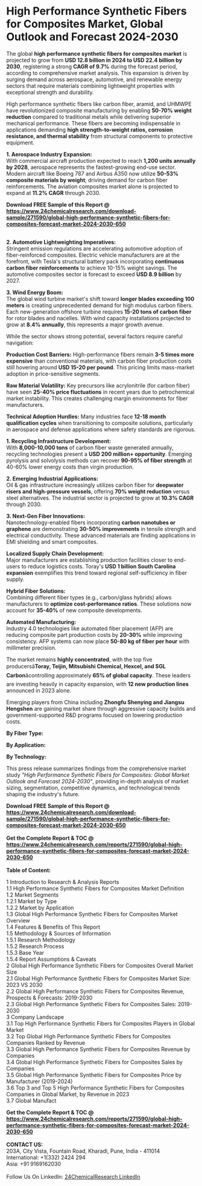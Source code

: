 <h1>High Performance Synthetic Fibers for Composites Market, Global Outlook and Forecast 2024-2030</h1><p>The global <strong>high performance synthetic fibers for composites market</strong> is projected to grow from <strong>USD 12.8 billion in 2024 to USD 22.4 billion by 2030</strong>, registering a strong <strong>CAGR of 9.7%</strong> during the forecast period, according to comprehensive market analysis. This expansion is driven by surging demand across aerospace, automotive, and renewable energy sectors that require materials combining lightweight properties with exceptional strength and durability.</p><p>High performance synthetic fibers like carbon fiber, aramid, and UHMWPE have revolutionized composite manufacturing by enabling <strong>50-70% weight reduction</strong> compared to traditional metals while delivering superior mechanical performance. These fibers are becoming indispensable in applications demanding <strong>high strength-to-weight ratios, corrosion resistance, and thermal stability</strong> from structural components to protective equipment.</p><p><strong>1. Aerospace Industry Expansion:</strong><br>
With commercial aircraft production expected to reach <strong>1,200 units annually by 2028</strong>, aerospace represents the fastest-growing end-use sector. Modern aircraft like Boeing 787 and Airbus A350 now utilize <strong>50-53% composite materials by weight</strong>, driving demand for carbon fiber reinforcements. The aviation composites market alone is projected to expand at <strong>11.2% CAGR</strong> through 2030.</p><div><b>Download FREE Sample of this Report @ 
            <a href="https://www.24chemicalresearch.com/download-sample/271590/global-high-performance-synthetic-fibers-for-composites-forecast-market-2024-2030-650">
            https://www.24chemicalresearch.com/download-sample/271590/global-high-performance-synthetic-fibers-for-composites-forecast-market-2024-2030-650</a></b></div><br><p><strong>2. Automotive Lightweighting Imperatives:</strong><br>
Stringent emission regulations are accelerating automotive adoption of fiber-reinforced composites. Electric vehicle manufacturers are at the forefront, with Tesla's structural battery pack incorporating <strong>continuous carbon fiber reinforcements</strong> to achieve 10-15% weight savings. The automotive composites sector is forecast to exceed <strong>USD 8.9 billion</strong> by 2027.</p><p><strong>3. Wind Energy Boom:</strong><br>
The global wind turbine market's shift toward <strong>longer blades exceeding 100 meters</strong> is creating unprecedented demand for high modulus carbon fibers. Each new-generation offshore turbine requires <strong>15-20 tons of carbon fiber</strong> for rotor blades and nacelles. With wind capacity installations projected to grow at <strong>8.4% annually</strong>, this represents a major growth avenue.</p><p>While the sector shows strong potential, several factors require careful navigation:</p><p><strong>Production Cost Barriers:</strong> High-performance fibers remain <strong>3-5 times more expensive</strong> than conventional materials, with carbon fiber production costs still hovering around <strong>USD 15-20 per pound</strong>. This pricing limits mass-market adoption in price-sensitive segments.</p><p><strong>Raw Material Volatility:</strong> Key precursors like acrylonitrile (for carbon fiber) have seen <strong>25-40% price fluctuations</strong> in recent years due to petrochemical market instability. This creates challenging margin environments for fiber manufacturers.</p><p><strong>Technical Adoption Hurdles:</strong> Many industries face <strong>12-18 month qualification cycles</strong> when transitioning to composite solutions, particularly in aerospace and defense applications where safety standards are rigorous.</p><p><strong>1. Recycling Infrastructure Development:</strong><br>
With <strong>8,000-10,000 tons</strong> of carbon fiber waste generated annually, recycling technologies present a <strong>USD 200 million+ opportunity</strong>. Emerging pyrolysis and solvolysis methods can recover <strong>90-95% of fiber strength</strong> at 40-60% lower energy costs than virgin production.</p><p><strong>2. Emerging Industrial Applications:</strong><br>
Oil &amp; gas infrastructure increasingly utilizes carbon fiber for <strong>deepwater risers and high-pressure vessels</strong>, offering <strong>70% weight reduction</strong> versus steel alternatives. The industrial sector is projected to grow at <strong>10.3% CAGR</strong> through 2030.</p><p><strong>3. Next-Gen Fiber Innovations:</strong><br>
Nanotechnology-enabled fibers incorporating <strong>carbon nanotubes or graphene</strong> are demonstrating <strong>30-50% improvements</strong> in tensile strength and electrical conductivity. These advanced materials are finding applications in EMI shielding and smart composites.</p><p><strong>Localized Supply Chain Development:</strong><br>
	Major manufacturers are establishing production facilities closer to end-users to reduce logistics costs. Toray's <strong>USD 1 billion South Carolina expansion</strong> exemplifies this trend toward regional self-sufficiency in fiber supply.</p><p><strong>Hybrid Fiber Solutions:</strong><br>
	Combining different fiber types (e.g., carbon/glass hybrids) allows manufacturers to <strong>optimize cost-performance ratios</strong>. These solutions now account for <strong>35-40%</strong> of new composite developments.</p><p><strong>Automated Manufacturing:</strong><br>
	Industry 4.0 technologies like automated fiber placement (AFP) are reducing composite part production costs by <strong>20-30%</strong> while improving consistency. AFP systems can now place <strong>50-80 kg of fiber per hour</strong> with millimeter precision.</p><p>The market remains <strong>highly concentrated</strong>, with the top five producersâ<strong>Toray, Teijin, Mitsubishi Chemical, Hexcel, and SGL Carbon</strong>âcontrolling approximately <strong>65% of global capacity</strong>. These leaders are investing heavily in capacity expansion, with <strong>12 new production lines</strong> announced in 2023 alone.</p><p>Emerging players from China including <strong>Zhongfu Shenying and Jiangsu Hengshen</strong> are gaining market share through aggressive capacity builds and government-supported R&amp;D programs focused on lowering production costs.</p><p><strong>By Fiber Type:</strong></p><p><strong>By Application:</strong></p><p><strong>By Technology:</strong></p><p>This press release summarizes findings from the comprehensive market study <em>"High Performance Synthetic Fibers for Composites: Global Market Outlook and Forecast 2024-2030"</em>, providing in-depth analysis of market sizing, segmentation, competitive dynamics, and technological trends shaping the industry's future.</p><div><b>Download FREE Sample of this Report @ 
            <a href="https://www.24chemicalresearch.com/download-sample/271590/global-high-performance-synthetic-fibers-for-composites-forecast-market-2024-2030-650">
            https://www.24chemicalresearch.com/download-sample/271590/global-high-performance-synthetic-fibers-for-composites-forecast-market-2024-2030-650</a></b></div><br><div><b>Get the Complete Report & TOC @ 
            <a href="https://www.24chemicalresearch.com/reports/271590/global-high-performance-synthetic-fibers-for-composites-forecast-market-2024-2030-650">
            https://www.24chemicalresearch.com/reports/271590/global-high-performance-synthetic-fibers-for-composites-forecast-market-2024-2030-650</a></b></div><br>
            <b>Table of Content:</b><p>1 Introduction to Research & Analysis Reports<br />
    1.1 High Performance Synthetic Fibers for Composites Market Definition<br />
    1.2 Market Segments<br />
        1.2.1 Market by Type<br />
        1.2.2 Market by Application<br />
    1.3 Global High Performance Synthetic Fibers for Composites Market Overview<br />
    1.4 Features & Benefits of This Report<br />
    1.5 Methodology & Sources of Information<br />
        1.5.1 Research Methodology<br />
        1.5.2 Research Process<br />
        1.5.3 Base Year<br />
        1.5.4 Report Assumptions & Caveats<br />
2 Global High Performance Synthetic Fibers for Composites Overall Market Size<br />
    2.1 Global High Performance Synthetic Fibers for Composites Market Size: 2023 VS 2030<br />
    2.2 Global High Performance Synthetic Fibers for Composites Revenue, Prospects & Forecasts: 2019-2030<br />
    2.3 Global High Performance Synthetic Fibers for Composites Sales: 2019-2030<br />
3 Company Landscape<br />
    3.1 Top High Performance Synthetic Fibers for Composites Players in Global Market<br />
    3.2 Top Global High Performance Synthetic Fibers for Composites Companies Ranked by Revenue<br />
    3.3 Global High Performance Synthetic Fibers for Composites Revenue by Companies<br />
    3.4 Global High Performance Synthetic Fibers for Composites Sales by Companies<br />
    3.5 Global High Performance Synthetic Fibers for Composites Price by Manufacturer (2019-2024)<br />
    3.6 Top 3 and Top 5 High Performance Synthetic Fibers for Composites Companies in Global Market, by Revenue in 2023<br />
    3.7 Global Manufact</p><div><b>Get the Complete Report & TOC @ 
            <a href="https://www.24chemicalresearch.com/reports/271590/global-high-performance-synthetic-fibers-for-composites-forecast-market-2024-2030-650">
            https://www.24chemicalresearch.com/reports/271590/global-high-performance-synthetic-fibers-for-composites-forecast-market-2024-2030-650</a></b></div><br><b>CONTACT US:</b><br>
            203A, City Vista, Fountain Road, Kharadi, Pune, India - 411014<br>
            International: +1(332) 2424 294<br>
            Asia: +91 9169162030 <br><br>
            Follow Us On LinkedIn: <a href="https://www.linkedin.com/company/24chemicalresearch/">24ChemicalResearch LinkedIn</a>